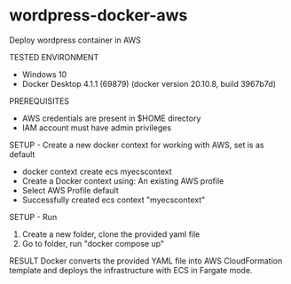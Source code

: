 # wordpress-docker-aws
Deploy wordpress container in AWS

TESTED ENVIRONMENT
- Windows 10
- Docker Desktop 4.1.1 (69879) (docker version 20.10.8, build 3967b7d)
  
PREREQUISITES
- AWS credentials are present in $HOME directory
- IAM account must have admin privileges

SETUP - Create a new docker context for working with AWS, set is as default
- docker context create ecs myecscontext
- Create a Docker context using: An existing AWS profile
- Select AWS Profile default
- Successfully created ecs context "myecscontext"

SETUP - Run
1. Create a new folder, clone the provided yaml file
2. Go to folder, run "docker compose up"


RESULT
Docker converts the provided YAML file into AWS CloudFormation template and deploys the infrastructure with ECS in Fargate mode.

